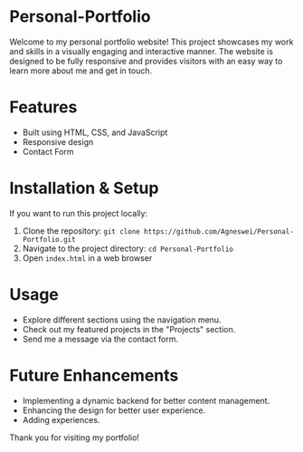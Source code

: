 # Personal-Portfolio

Welcome to my personal portfolio website! This project showcases my work and skills in a visually engaging and interactive manner. The website is designed to be fully responsive and provides visitors with an easy way to learn more about me and get in touch.

# Features
* Built using HTML, CSS, and JavaScript
* Responsive design
* Contact Form

# Installation & Setup

If you want to run this project locally:
1. Clone the repository:  `git clone https://github.com/Agneswei/Personal-Portfolio.git`
2. Navigate to the project directory:
`cd Personal-Portfolio`
3. Open `index.html` in a web browser

# Usage
* Explore different sections using the navigation menu.
* Check out my featured projects in the "Projects" section.
* Send me a message via the contact form.

# Future Enhancements
* Implementing a dynamic backend for better content management.
* Enhancing the design for better user experience.
* Adding experiences.

Thank you for visiting my portfolio!

